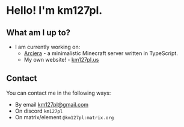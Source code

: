# Hello! I'm km127pl.

## What am I up to?
* I am currently working on:
    * [Arciera](https://github.com/arciera/server) - a minimalistic Minecraft server written in TypeScript.
    * My own website! - [km127pl.us](https://github.com/km127pl/km127pl.us)

## Contact
You can contact me in the following ways:
* By email [km127pl@gmail.com](mailto:km127pl@gmail.com)
* On discord `km127pl`
* On matrix/element `@km127pl:matrix.org`
